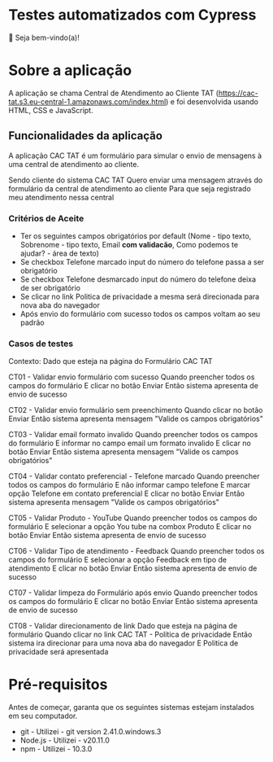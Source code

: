 # Testes automatizados com Cypress

👋 Seja bem-vindo(a)!

# Sobre a aplicação

A aplicação se chama Central de Atendimento ao Cliente TAT (https://cac-tat.s3.eu-central-1.amazonaws.com/index.html) e foi desenvolvida usando HTML, CSS e JavaScript.

## Funcionalidades da aplicação

A aplicação CAC TAT é um formulário para simular o envio de mensagens à uma central de atendimento ao cliente.

Sendo cliente do sistema CAC TAT
Quero enviar uma mensagem através do formulário da central de atendimento ao cliente
Para que seja registrado meu atendimento nessa central

### Critérios de Aceite

* Ter os seguintes campos obrigatórios por default (Nome - tipo texto, Sobrenome - tipo texto, Email **com validacão**, Como podemos te ajudar? - área de texto)
* Se checkbox Telefone marcado input do número do telefone passa a ser obrigatório
* Se checkbox Telefone desmarcado input do número do telefone deixa de ser obrigatório
* Se clicar no link Politica de privacidade a mesma será direcionada para nova aba do navegador 
* Após envio do formulário com sucesso todos os campos voltam ao seu padrão

### Casos de testes

Contexto: 
    Dado que esteja na página do Formulário CAC TAT

CT01 - Validar envio formulário com sucesso
    Quando preencher todos os campos do formulário
    E clicar no botão Enviar
    Então sistema apresenta de envio de sucesso 

CT02 - Validar envio formulário sem preenchimento 
    Quando clicar no botão Enviar
    Então sistema apresenta mensagem "Valide os campos obrigatórios"

CT03 - Validar email formato invalido
    Quando preencher todos os campos do formulário
    E informar no campo email um formato invalido
    E clicar no botão Enviar
    Então sistema apresenta mensagem "Valide os campos obrigatórios"

CT04 - Validar contato preferencial - Telefone marcado
    Quando preencher todos os campos do formulário
    E não informar campo telefone
    E marcar opção Telefone em contato preferencial
    E clicar no botão Enviar
    Então sistema apresenta mensagem "Valide os campos obrigatórios"

CT05 - Validar Produto - YouTube
    Quando preencher todos os campos do formulário
    E selecionar a opção You tube na combox Produto
    E clicar no botão Enviar
    Então sistema apresenta de envio de sucesso 

CT06 - Validar Tipo de atendimento - Feedback
    Quando preencher todos os campos do formulário
    E selecionar a opção Feedback em tipo de atendimento
    E clicar no botão Enviar
    Então sistema apresenta de envio de sucesso 

CT07 - Validar limpeza do Formulário após envio
    Quando preencher todos os campos do formulário
    E clicar no botão Enviar
    Então sistema apresenta de envio de sucesso 

CT08 - Validar direcionamento de link
    Dado que esteja na página de formulário
    Quando clicar no link CAC TAT - Política de privacidade
    Então sistema ira direcionar para uma nova aba do navegador
    E Politica de privacidade será apresentada

# Pré-requisitos

Antes de começar, garanta que os seguintes sistemas estejam instalados em seu computador.

- git - Utilizei - git version 2.41.0.windows.3
- Node.js - Utilizei - v20.11.0
- npm - Utilizei - 10.3.0